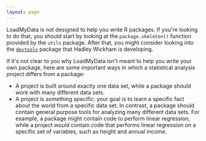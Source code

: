 ```yaml
---
layout: page
---
```

LoadMyData is not designed to help you write R packages. If you're
looking to do that, you should start by looking at the `package.skeleton()`
function provided by the `utils` package. After that, you might consider
looking into the [`devtools`](https://github.com/hadley/devtools) package that Hadley Wickham is developing.

If it's not clear to you why LoadMyData isn't meant to help you write
your own package, here are some important ways in which a statistical analysis
project differs from a package:

* A project is built around exactly one data set, while a package should work with many different data sets.
* A project is something specific: your goal is to learn a specific fact about the world from a specific data set. In contrast, a package should contain general purpose tools for analyzing many different data sets. For example, a package might contain code to perform linear regression, while a project would contain code that performs linear regression on a specific set of variables, such as height and annual income.
